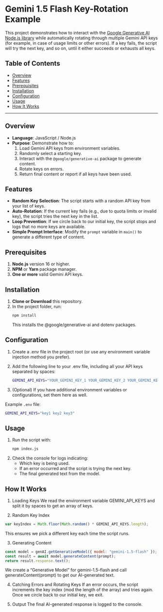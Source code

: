 # Gemini 1.5 Flash Key-Rotation Example

This project demonstrates how to interact with the [Google Generative AI Node.js library](https://www.npmjs.com/package/@google/generative-ai) while automatically rotating through multiple Gemini API keys (for example, in case of usage limits or other errors). If a key fails, the script will try the next key, and so on, until it either succeeds or exhausts all keys.

## Table of Contents

- [Overview](#overview)
- [Features](#features)
- [Prerequisites](#prerequisites)
- [Installation](#installation)
- [Configuration](#configuration)
- [Usage](#usage)
- [How It Works](#how-it-works)

---

## Overview

- **Language**: JavaScript / Node.js
- **Purpose**: Demonstrate how to:
  1. Load Gemini API keys from environment variables.
  2. Randomly select a starting key.
  3. Interact with the `@google/generative-ai` package to generate content.
  4. Rotate keys on errors.
  5. Return final content or report if all keys have been used.

## Features

- **Random Key Selection**: The script starts with a random API key from your list of keys.
- **Auto-Rotation**: If the current key fails (e.g., due to quota limits or invalid key), the script tries the next key in the list.
- **Loop Prevention**: If we circle back to our initial key, the script stops and logs that no more keys are available.
- **Simple Prompt Interface**: Modify the `prompt` variable in `main()` to generate a different type of content.

## Prerequisites

1. **Node.js** version 16 or higher.
2. **NPM** or **Yarn** package manager.
3. **One or more** valid Gemini API keys.

## Installation

1. **Clone or Download** this repository.
2. In the project folder, run:
   ```bash
   npm install
   ```
   This installs the @google/generative-ai and dotenv packages.

## Configuration

1.  Create a .env file in the project root (or use any environment variable injection method you prefer).

2.  Add the following line to your .env file, including all your API keys separated by spaces:

    ```bash
    GEMINI_API_KEYS="YOUR_GEMINI_KEY_1 YOUR_GEMINI_KEY_2 YOUR_GEMINI_KEY_3"
    ```

3.  (Optional) If you have additional environment variables or configurations, set them here as well.

Example `.env` file:

```bash
GEMINI_API_KEYS="key1 key2 key3"
```

## Usage

1. Run the script with:
   ```bash
   npm index.js
   ```
2. Check the console for logs indicating:
   - Which key is being used.
   - If an error occurred and the script is trying the next key.
   - The final generated text from the model.

## How It Works

1. Loading Keys
   We read the environment variable GEMINI_API_KEYS and split it by spaces to get an array of keys.

2. Random Key Index

<!-- code -->

```javascript
var keyIndex = Math.floor(Math.random() * GEMINI_API_KEYS.length);
```

This ensures we pick a different key each time the script runs.

3. Generating Content

<!-- code -->

```javascript
const model = genAI.getGenerativeModel({ model: "gemini-1.5-flash" });
const result = await model.generateContent(prompt);
return result.response.text();
```

We create a “Generative Model” for gemini-1.5-flash and call generateContent(prompt) to get our AI-generated text.

4. Catching Errors and Rotating Keys
   If an error occurs, the script increments the key index (mod the length of the array) and tries again. Once we circle back to our initial key, we exit.

5. Output
   The final AI-generated response is logged to the console.
